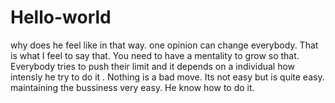 # Hello-world
why does he feel like in that way.
one opinion can change everybody.
That is what I feel to say that. 
You need to have a mentality to grow so that.
Everybody tries to push their limit and it depends on a individual how intensly he try to do it . 
Nothing is a bad move.
Its not easy but is quite easy. 
maintaining the bussiness very easy.
He know how to do it.


